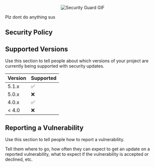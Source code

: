 <p align="center">
  <img src="https://user-images.githubusercontent.com/74038190/216649449-3f087222-10d7-4132-b128-0bb0830cdb9a.gif" alt="Security Guard GIF">
</p>

Plz dont do anything sus




## Security Policy

## Supported Versions

Use this section to tell people about which versions of your project are
currently being supported with security updates.

| Version | Supported          |
| ------- | ------------------ |
| 5.1.x   | :white_check_mark: |
| 5.0.x   | :x:                |
| 4.0.x   | :white_check_mark: |
| < 4.0   | :x:                |

## Reporting a Vulnerability

Use this section to tell people how to report a vulnerability.

Tell them where to go, how often they can expect to get an update on a
reported vulnerability, what to expect if the vulnerability is accepted or
declined, etc.
